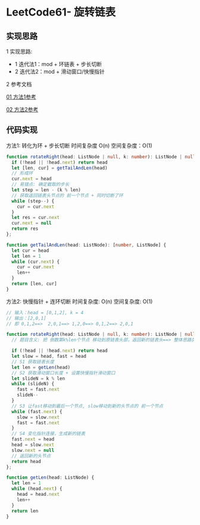 # LeetCode61- 旋转链表

## 实现思路

1 实现思路:
  - 1 迭代法1：mod + 环链表 + 步长切断
  - 2 迭代法2：mod + 滑动窗口/快慢指针 

2 参考文档

[01 方法1参考](https://leetcode.cn/problems/rotate-list/solution/bi-he-wei-huan-xuan-zhuan-lian-biao-by-d-3wj1/)

[02 方法2参考](https://leetcode.cn/problems/rotate-list/solution/shou-hui-man-hua-tu-jie-leetcodezhi-xuan-zhuan-lia/)

## 代码实现

方法1: 转化为环 + 步长切断  时间复杂度 O(n)  空间复杂度：O(1)

```ts
function rotateRight(head: ListNode | null, k: number): ListNode | null {
  if (!head || !head.next) return head
  let [len, cur] = getTailAndLen(head)
  // 形成环
  cur.next = head
  // 易错点: 确定截取的步长
  let step = len - (k % len)
  // 获取返回链表头节点的 前一个节点 + 同时切断了环
  while (step--) {
    cur = cur.next
  }
  let res = cur.next
  cur.next = null
  return res
};

function getTailAndLen(head: ListNode): [number, ListNode] {
  let cur = head
  let len = 1
  while (cur.next) {
    cur = cur.next
    len++
  }
  return [len, cur]
}
```

方法2: 快慢指针 + 连环切断  时间复杂度: O(n)  空间复杂度: O(1)

```ts
// 输入：head = [0,1,2], k = 4
// 输出：[2,0,1]
// 即 0,1,2==>  2,0,1==> 1,2,0==> 0,1,2==> 2,0,1

function rotateRight(head: ListNode | null, k: number): ListNode | null {
  // 题目含义: 把 倒数第k%len个节点 移动到原链表头部，返回新的链表头==> 整体思路类似于code19

  if (!head || !head.next) return head
  let slow = head, fast = head
  // S1 获取链表长度
  let len = getLen(head)
  // S2 获取滑动窗口长度 + 设置快慢指针滑动窗口
  let slideN = k % len
  while (slideN) {
    fast = fast.next
    slideN--
  }
  // S3 让fast移动到最后一个节点, slow移动到新的头节点的 前一个节点
  while (fast.next) {
    slow = slow.next
    fast = fast.next
  }
  // S4 变化指针连接，生成新的链表
  fast.next = head
  head = slow.next
  slow.next = null
  // 返回新的头节点
  return head
};

function getLen(head: ListNode) {
  let len = 1
  while (head.next) {
    head = head.next
    len++
  }
  return len
}
```